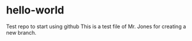 # hello-world
Test repo to start using github
This is a test file of Mr. Jones for creating a new branch.
